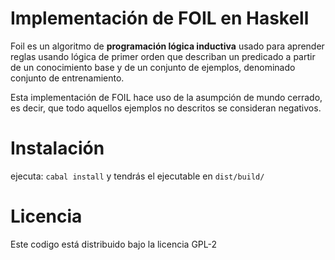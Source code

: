 # Implementación de FOIL en Haskell
Foil es un algoritmo de **programación lógica inductiva** usado para aprender reglas usando lógica de primer orden que describan un predicado a partir de un conocimiento base y de un conjunto de ejemplos, denominado conjunto de entrenamiento.

Esta implementación de FOIL hace uso de la asumpción de mundo cerrado, es decir, que todo aquellos ejemplos no descritos se consideran negativos.

# Instalación

ejecuta: `cabal install` y tendrás el ejecutable en `dist/build/`

# Licencia

Este codigo está distribuido bajo la licencia GPL-2
